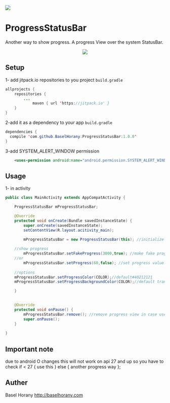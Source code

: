 [![](https://jitpack.io/v/BaselHorany/ProgressStatusBar.svg)](https://jitpack.io/#BaselHorany/ProgressStatusBar)



# ProgressStatusBar
Another way to show progress. A progress View over the system StatusBar.  

<p align="center">
  <img src="https://github.com/BaselHorany/ProgressStatusBar/blob/master/showcase.gif?raw=true" />
</p>


## Setup
1- add jitpack.io repositories to you project `build.gradle`
```java 
allprojects {
	repositories {
		...
	        maven { url 'https://jitpack.io' }
	}
}
```
2-add it as a dependency to your app `build.gradle`
```java
dependencies {
  compile 'com.github.BaselHorany:ProgressStatusBar:1.0.0'
}
```
3-add SYSTEM_ALERT_WINDOW permission
```xml
    <uses-permission android:name="android.permission.SYSTEM_ALERT_WINDOW" />
```

## Usage
1- in activity
```java
public class MainActivity extends AppCompatActivity {

    ProgressStatusBar mProgressStatusBar;

    @Override
    protected void onCreate(Bundle savedInstanceState) {
        super.onCreate(savedInstanceState);
        setContentView(R.layout.acitivity_main);

        mProgressStatusBar = new ProgressStatusBar(this); //initialize
	
	//show progress
        mProgressStatusBar.setFakeProgress(3000,true); //make fake progress from 0 to 100 in 3 sec. true/false for display percentage text.
	//or
        mProgressStatusBar.setProgress(60,false); //set progress value manually
	
	//options
	mProgressStatusBar.setProgressColor(COLOR);//default#40212121
	mProgressStatusBar.setProgressBackgroundColor(COLOR);//default transparent or colorPrimaryDark

    }
    

    @Override
    protected void onPause() {
        mProgressStatusBar.remove(); //remove progress view in case user went out before progress end
        super.onPause();
    }
    
}
```

## Important note
due to android O changes this will not work on api 27 and up so you have to check
<Enter>
if < 27 { use this } else { another progress way };

## Auther
Basel Horany 
http://baselhorany.com

